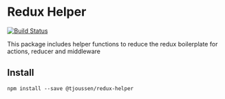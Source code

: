 # Redux Helper

[![Build Status](https://travis-ci.org/tjoussen/react-helpers.svg?branch=master)](https://travis-ci.org/tjoussen/react-helpers)

This package includes helper functions to reduce the redux boilerplate for actions, reducer and middleware

## Install

`npm install --save @tjoussen/redux-helper`


